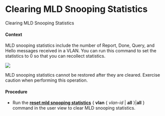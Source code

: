 Clearing MLD Snooping Statistics
================================

Clearing MLD Snooping Statistics

#### Context

MLD snooping statistics include the number of Report, Done, Query, and Hello messages received in a VLAN. You can run this command to set the statistics to 0 so that you can recollect statistics.

![](../public_sys-resources/notice_3.0-en-us.png) 

MLD snooping statistics cannot be restored after they are cleared. Exercise caution when performing this operation.



#### Procedure

* Run the [**reset mld snooping statistics**](cmdqueryname=reset+mld+snooping+statistics) { **vlan** { *vlan-id* | **all** }|**all** } command in the user view to clear MLD snooping statistics.